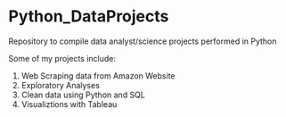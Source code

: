 # Python_DataProjects
Repository to compile data analyst/science projects performed in Python

Some of my projects include:
1. Web Scraping data from Amazon Website
2. Exploratory Analyses
3. Clean data using Python and SQL
4. Visualiztions with Tableau
